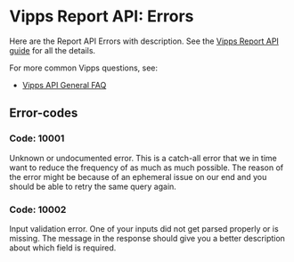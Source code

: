 <!-- START_METADATA
---
title: Errors
sidebar_position: 37
pagination_prev: Null
pagination_next: Null
---
END_METADATA -->

# Vipps Report API: Errors

Here are the Report API Errors with description.
See the
[Vipps Report API guide](overview.md)
for all the details.

For more common Vipps questions, see:

* [Vipps API General FAQ](https://vippsas.github.io/vipps-developer-docs/docs/vipps-developers/faqs)

## Error-codes

### Code: 10001

Unknown or undocumented error. This is a catch-all error that we in time want to reduce the frequency of as much as much possible. The reason of the error might be because of an ephemeral issue on our end and you should be able to retry the same query again.

### Code: 10002

Input validation error. One of your inputs did not get parsed properly or is missing. The message in the response should give you a better description about which field is required.
